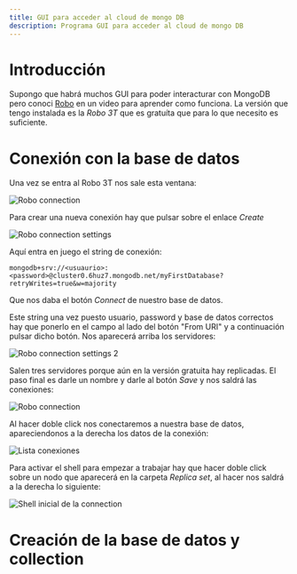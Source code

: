 ```yaml
---
title: GUI para acceder al cloud de mongo DB
description: Programa GUI para acceder al cloud de mongo DB
---
```


# Introducción

Supongo que habrá muchos GUI para poder interacturar con MongoDB pero conoci [Robo](https://robomongo.org/) en un video para aprender como funciona. La versión que tengo instalada es la *Robo 3T* que es gratuíta que para lo que necesito es suficiente.

# Conexión con la base de datos

Una vez se entra al Robo 3T nos sale esta ventana:

![Robo connection](/images/mongodb/gui/robo_connection.png)

Para crear una nueva conexión hay que pulsar sobre el enlace *Create*

![Robo connection settings](/images/mongodb/gui/robo_connection_settings.png)

Aquí entra en juego el string de conexión:

```tpl
mongodb+srv://<usuaurio>:<password>@cluster0.6huz7.mongodb.net/myFirstDatabase?retryWrites=true&w=majority
```

Que nos daba el botón *Connect* de nuestro base de datos.

Este string una vez puesto usuario, password y base de datos correctos hay que ponerlo en el campo al lado del botón "From URI" y a continuación pulsar dicho botón. Nos aparecerá arriba los servidores:

![Robo connection settings 2](/images/mongodb/gui/robo_connection_settings.png)

Salen tres servidores porque aún en la versión gratuita hay replicadas. El paso final es darle un nombre y darle al botón *Save* y nos saldrá las conexiones:

![Robo connection](/images/mongodb/gui/robo_connection2.png)

Al hacer doble click nos conectaremos a nuestra base de datos, apareciendonos a la derecha los datos de la conexión:

![Lista conexiones](/images/mongodb/gui/robo_lista_conexiones.png)

Para activar el shell para empezar a trabajar hay que hacer doble click sobre un nodo que aparecerá en la carpeta *Replica set*, al hacer nos saldrá a la derecha lo siguiente:

![Shell inicial de la connection](/images/mongodb/gui/robo_connection_shell.png)

# Creación de la base de datos y collection



